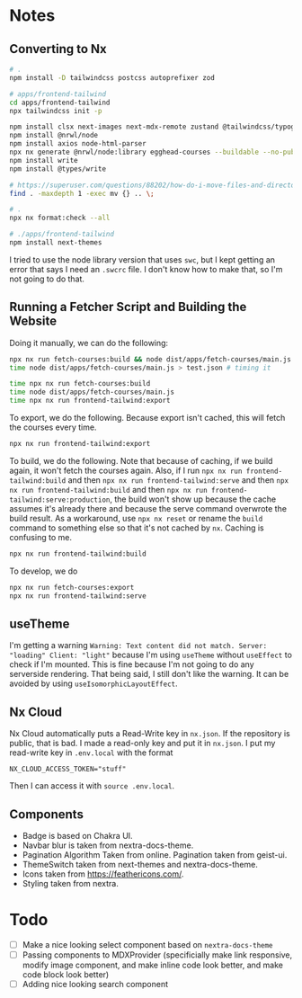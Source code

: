 # Notes

## Converting to Nx

```bash
# .
npm install -D tailwindcss postcss autoprefixer zod

# apps/frontend-tailwind
cd apps/frontend-tailwind
npx tailwindcss init -p

npm install clsx next-images next-mdx-remote zustand @tailwindcss/typography
npm install @nrwl/node
npm install axios node-html-parser
npx nx generate @nrwl/node:library egghead-courses --buildable --no-publishable --strict --testEnvironment=node
npm install write
npm install @types/write

# https://superuser.com/questions/88202/how-do-i-move-files-and-directories-to-the-parent-folder-in-linux
find . -maxdepth 1 -exec mv {} .. \;

# .
npx nx format:check --all

# ./apps/frontend-tailwind
npm install next-themes
```

I tried to use the node library version that uses `swc`, but I kept getting an error that says I need an `.swcrc` file.
I don't know how to make that, so I'm not going to do that.

## Running a Fetcher Script and Building the Website

Doing it manually, we can do the following:

```bash
npx nx run fetch-courses:build && node dist/apps/fetch-courses/main.js > test.json
time node dist/apps/fetch-courses/main.js > test.json # timing it

time npx nx run fetch-courses:build
time node dist/apps/fetch-courses/main.js
time npx nx run frontend-tailwind:export
```

To export, we do the following.
Because export isn't cached, this will fetch the courses every time.

```bash
npx nx run frontend-tailwind:export
```

To build, we do the following.
Note that because of caching,
if we build again, it won't fetch the courses again.
Also, if I run `npx nx run frontend-tailwind:build` and then `npx nx run frontend-tailwind:serve` and then `npx nx run frontend-tailwind:build` and then `npx nx run frontend-tailwind:serve:production`,
the build won't show up because the cache assumes it's already there and because the serve command overwrote the build result.
As a workaround, use `npx nx reset` or rename the `build` command to something else so that it's not cached by `nx`.
Caching is confusing to me.

```bash
npx nx run frontend-tailwind:build
```

To develop, we do

```bash
npx nx run fetch-courses:export
npx nx run frontend-tailwind:serve
```

## useTheme

I'm getting a warning `Warning: Text content did not match. Server: "loading" Client: "light"`
because I'm using `useTheme` without `useEffect` to check if I'm mounted.
This is fine because I'm not going to do any serverside rendering.
That being said, I still don't like the warning.
It can be avoided by using `useIsomorphicLayoutEffect`.

## Nx Cloud

Nx Cloud automatically puts a Read-Write key in `nx.json`.
If the repository is public, that is bad.
I made a read-only key and put it in `nx.json`.
I put my read-write key in `.env.local` with the format

```text
NX_CLOUD_ACCESS_TOKEN="stuff"
```

Then I can access it with `source .env.local`.

## Components

- Badge is based on Chakra UI.
- Navbar blur is taken from nextra-docs-theme.
- Pagination Algorithm Taken from online. Pagination taken from geist-ui.
- ThemeSwitch taken from next-themes and nextra-docs-theme.
- Icons taken from https://feathericons.com/.
- Styling taken from nextra.

# Todo

- [ ] Make a nice looking select component based on `nextra-docs-theme`
- [ ] Passing components to MDXProvider (specificially make link responsive, modify image component, and make inline code look better, and make code block look better)
- [ ] Adding nice looking search component
